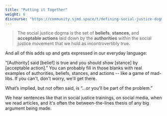 ```yaml
---
title: "Putting it Together"
weight: 6
discourse: "https://community.sjmd.space/t/defining-social-justice-dogma"
---
```


> The social justice dogma is the set of **beliefs**, **stances**, and **acceptable actions** laid down by the **authorities** within the social justice movement that we hold as incontrovertibly true.

And all of this adds up and gets expressed in our everyday language:

“[Authority] said [belief] is true and you should show [stance] by [acceptable action].” You can probably fill in those blanks with real examples of authorities, beliefs, stances, and actions -- like a game of mad-libs. If you can't, don't worry, we'll get there.

What’s implied, but not often said, is “...or you'll be part of the problem.”

We hear sentences like that in social justice trainings, on social media, when we read articles, and it's often the between-the-lines thesis of any big argument being made.

